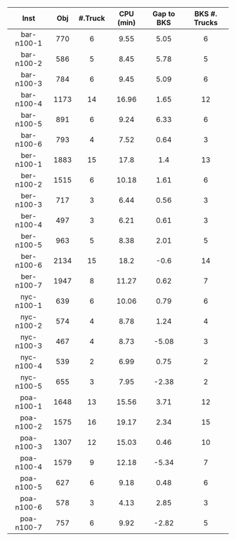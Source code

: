 | Inst   |  Obj     | #.Truck | CPU (min) | Gap to BKS | BKS #. Trucks |
| :----: | :------: | :-----: | :-------: | :--------: | :-----------: |
| bar-n100-1 | 770 | 6 | 9.55 | 5.05 | 6 |
| bar-n100-2 | 586 | 5 | 8.45 | 5.78 | 5 |
| bar-n100-3 | 784 | 6 | 9.45 | 5.09 | 6 |
| bar-n100-4 | 1173 | 14 | 16.96 | 1.65 | 12 |
| bar-n100-5 | 891 | 6 | 9.24 | 6.33 | 6 |
| bar-n100-6 | 793 | 4 | 7.52 | 0.64 | 3 |
| ber-n100-1 | 1883 | 15 | 17.8 | 1.4 | 13 |
| ber-n100-2 | 1515 | 6 | 10.18 | 1.61 | 6 |
| ber-n100-3 | 717 | 3 | 6.44 | 0.56 | 3 |
| ber-n100-4 | 497 | 3 | 6.21 | 0.61 | 3 |
| ber-n100-5 | 963 | 5 | 8.38 | 2.01 | 5 |
| ber-n100-6 | 2134 | 15 | 18.2 | -0.6 | 14 |
| ber-n100-7 | 1947 | 8 | 11.27 | 0.62 | 7 |
| nyc-n100-1 | 639 | 6 | 10.06 | 0.79 | 6 |
| nyc-n100-2 | 574 | 4 | 8.78 | 1.24 | 4 |
| nyc-n100-3 | 467 | 4 | 8.73 | -5.08 | 3 |
| nyc-n100-4 | 539 | 2 | 6.99 | 0.75 | 2 |
| nyc-n100-5 | 655 | 3 | 7.95 | -2.38 | 2 |
| poa-n100-1 | 1648 | 13 | 15.56 | 3.71 | 12 |
| poa-n100-2 | 1575 | 16 | 19.17 | 2.34 | 15 |
| poa-n100-3 | 1307 | 12 | 15.03 | 0.46 | 10 |
| poa-n100-4 | 1579 | 9 | 12.18 | -5.34 | 7 |
| poa-n100-5 | 627 | 6 | 9.18 | 0.48 | 6 |
| poa-n100-6 | 578 | 3 | 4.13 | 2.85 | 3 |
| poa-n100-7 | 757 | 6 | 9.92 | -2.82 | 5 |
